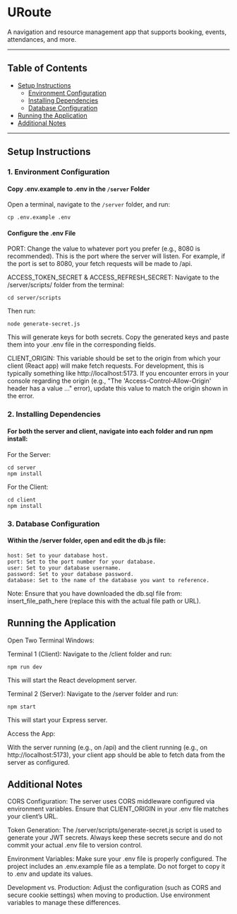 # URoute

A navigation and resource management app that supports booking, events, attendances, and more.

---

## Table of Contents

- [Setup Instructions](#setup-instructions)
  - [Environment Configuration](#environment-configuration)
  - [Installing Dependencies](#installing-dependencies)
  - [Database Configuration](#database-configuration)
- [Running the Application](#running-the-application)
- [Additional Notes](#additional-notes)

---

## Setup Instructions

### 1. Environment Configuration

#### Copy .env.example to .env in the `/server` Folder

Open a terminal, navigate to the `/server` folder, and run:

```
cp .env.example .env
```

#### Configure the .env File

PORT:
Change the value to whatever port you prefer (e.g., 8080 is recommended). This is the port where the server will listen. For example, if the port is set to 8080, your fetch requests will be made to /api.

ACCESS_TOKEN_SECRET & ACCESS_REFRESH_SECRET:
Navigate to the /server/scripts/ folder from the terminal:

```
cd server/scripts
```

Then run:

```
node generate-secret.js
```

This will generate keys for both secrets. Copy the generated keys and paste them into your .env file in the corresponding fields.

CLIENT_ORIGIN:
This variable should be set to the origin from which your client (React app) will make fetch requests. For development, this is typically something like http://localhost:5173.
If you encounter errors in your console regarding the origin (e.g., "The 'Access-Control-Allow-Origin' header has a value ..." error), update this value to match the origin shown in the error.

### 2. Installing Dependencies

#### For both the server and client, navigate into each folder and run npm install:

For the Server:

```
cd server
npm install
```

For the Client:

```
cd client
npm install
```

### 3. Database Configuration

#### Within the /server folder, open and edit the db.js file:

```
host: Set to your database host.
port: Set to the port number for your database.
user: Set to your database username.
password: Set to your database password.
database: Set to the name of the database you want to reference.
```

Note:
Ensure that you have downloaded the db.sql file from: insert_file_path_here (replace this with the actual file path or URL).

## Running the Application

Open Two Terminal Windows:

Terminal 1 (Client):
Navigate to the /client folder and run:

```
npm run dev
```

This will start the React development server.

Terminal 2 (Server):
Navigate to the /server folder and run:

```
npm start
```

This will start your Express server.

Access the App:

With the server running (e.g., on /api) and the client running (e.g., on http://localhost:5173), your client app should be able to fetch data from the server as configured.

## Additional Notes

CORS Configuration:
The server uses CORS middleware configured via environment variables. Ensure that CLIENT_ORIGIN in your .env file matches your client’s URL.

Token Generation:
The /server/scripts/generate-secret.js script is used to generate your JWT secrets. Always keep these secrets secure and do not commit your actual .env file to version control.

Environment Variables:
Make sure your .env file is properly configured. The project includes an .env.example file as a template. Do not forget to copy it to .env and update its values.

Development vs. Production:
Adjust the configuration (such as CORS and secure cookie settings) when moving to production. Use environment variables to manage these differences.
